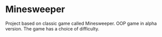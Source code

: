 # Minesweeper
Project based on classic game called Minesweeper. OOP game in alpha version. The game has a choice of difficulty.
